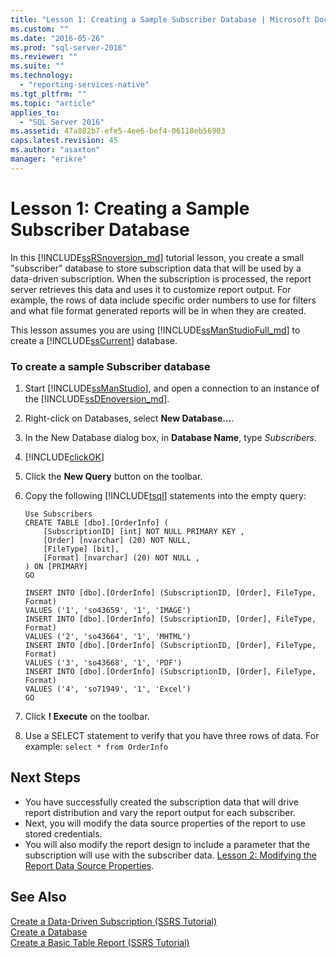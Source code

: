 ```yaml
---
title: "Lesson 1: Creating a Sample Subscriber Database | Microsoft Docs"
ms.custom: ""
ms.date: "2016-05-26"
ms.prod: "sql-server-2016"
ms.reviewer: ""
ms.suite: ""
ms.technology: 
  - "reporting-services-native"
ms.tgt_pltfrm: ""
ms.topic: "article"
applies_to: 
  - "SQL Server 2016"
ms.assetid: 47a882b7-efe5-4ee6-bef4-06118eb56903
caps.latest.revision: 45
ms.author: "asaxton"
manager: "erikre"
---
```

# Lesson 1: Creating a Sample Subscriber Database
In this [!INCLUDE[ssRSnoversion_md](../../advanced-analytics/r-services/includes/ssrsnoversion-md.md)] tutorial lesson, you create a small "subscriber" database to store subscription data that will be used by a data-driven subscription. When the subscription is processed, the report server retrieves this data and uses it to customize report output. For example, the rows of data include specific order numbers to use for filters and what file format generated reports will be in when they are created.  
  
This lesson assumes you are using [!INCLUDE[ssManStudioFull_md](../../advanced-analytics/r-services/includes/ssmanstudiofull-md.md)]  to create a [!INCLUDE[ssCurrent](../../advanced-analytics/r-services/includes/sscurrent-md.md)] database.  
  
### To create a sample Subscriber database  
  
1.  Start [!INCLUDE[ssManStudio](../../advanced-analytics/r-services/includes/ssmanstudio-md.md)], and open a connection to an instance of the [!INCLUDE[ssDEnoversion_md](../../analysis-services/instances/install/windows/includes/ssdenoversion-md.md)].  
  
2.  Right-click on Databases, select **New Database...**.  
  
3.  In the New Database dialog box, in **Database Name**, type *Subscribers*. 
4. [!INCLUDE[clickOK](../../analysis-services/data-mining/includes/clickok-md.md)]  
  
5.  Click the **New Query** button on the toolbar.  
  
6.  Copy the following [!INCLUDE[tsql](../../advanced-analytics/r-services/includes/tsql-md.md)] statements into the empty query:  
  
    ```  
    Use Subscribers  
    CREATE TABLE [dbo].[OrderInfo] (  
        [SubscriptionID] [int] NOT NULL PRIMARY KEY ,  
        [Order] [nvarchar] (20) NOT NULL,  
        [FileType] [bit],  
        [Format] [nvarchar] (20) NOT NULL ,  
    ) ON [PRIMARY]  
    GO  
  
    INSERT INTO [dbo].[OrderInfo] (SubscriptionID, [Order], FileType, Format)   
    VALUES ('1', 'so43659', '1', 'IMAGE')  
    INSERT INTO [dbo].[OrderInfo] (SubscriptionID, [Order], FileType, Format)   
    VALUES ('2', 'so43664', '1', 'MHTML')  
    INSERT INTO [dbo].[OrderInfo] (SubscriptionID, [Order], FileType, Format)   
    VALUES ('3', 'so43668', '1', 'PDF')  
    INSERT INTO [dbo].[OrderInfo] (SubscriptionID, [Order], FileType, Format)   
    VALUES ('4', 'so71949', '1', 'Excel')  
    GO  
    ```  
  
7.  Click **! Execute** on the toolbar.  
  
8.  Use a SELECT statement to verify that you have three rows of data. For example: `select * from OrderInfo`  
  
## Next Steps  
+ You have successfully created the subscription data that will drive report distribution and vary the report output for each subscriber. 
+ Next, you will modify the data source properties of the report to use stored credentials. 
+ You will also modify the report design to include a parameter that the subscription will use with the subscriber data. [Lesson 2: Modifying the Report Data Source Properties](../../reporting-services/tutorials/lesson-2-modifying-the-report-data-source-properties.md).  
  
## See Also  
[Create a Data-Driven Subscription &#40;SSRS Tutorial&#41;](../../reporting-services/tutorials/create-a-data-driven-subscription-ssrs-tutorial.md)  
[Create a Database](../../relational-databases/databases/create-a-database.md)  
[Create a Basic Table Report &#40;SSRS Tutorial&#41;](../../reporting-services/tutorials/create-a-basic-table-report-ssrs-tutorial.md)  
  
  
  
